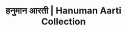 ---
layout: category
title: हनुमान आरती | Hanuman Aarti Collection
category: hanuman
meta_description: हनुमान आरती संग्रह - Complete collection of Lord Hanuman Aartis in Marathi with lyrics, audio and video
keywords: हनुमान आरती, hanuman aarti, hanuman aarti marathi, मराठी हनुमान आरती
permalink: /category/hanuman/
---